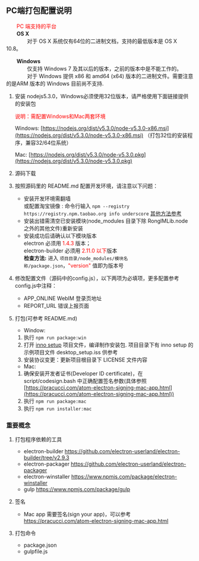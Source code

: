 ## PC端打包配置说明
　　<font color="red">PC 端支持的平台</font>          
　　**OS X**        
　　　　对于 OS X 系统仅有64位的二进制文档，支持的最低版本是 OS X 10.8。

　　**Windows**        
　　　　仅支持 Windows 7 及其以后的版本，之前的版本中是不能工作的。        
　　　　对于 Windows 提供 x86 和 amd64 (x64) 版本的二进制文件。需要注意的是ARM 版本的 Windows 目前尚不支持.

1. 安装 nodejs5.3.0，Windows必须使用32位版本，请严格使用下面链接提供的安装包

   <font color="red">说明：需配置Windows和Mac两套环境</font><br>

   Windows: [https://nodejs.org/dist/v5.3.0/node-v5.3.0-x86.msi](https://nodejs.org/dist/v5.3.0/node-v5.3.0-x86.msi) （打包32位的安装程序，兼容32/64位系统）
   
   Mac: [https://nodejs.org/dist/v5.3.0/node-v5.3.0.pkg](https://nodejs.org/dist/v5.3.0/node-v5.3.0.pkg)

2. 源码下载 

3. 按照源码里的 README.md 配置开发环境，请注意以下问题：

    *  安装开发环境需翻墙
        <br>或配置淘宝镜像 : 命令行输入 `npm --registry https://registry.npm.taobao.org info underscore`  [其他方法参考](http://www.cnblogs.com/trying/p/4064518.html)
    *  安装出错需清空已安装模块(node_modules 目录下除 RongIMLib.node 之外的其他文件)重新安装
    *  安装成功后请确认以下模块版本
        <br>electron 必须用 <font color="red">1.4.3</font> 版本； 
        <br>electron-builder 必须用 <font color="red">2.11.0 以下</font>版本 
        <br>**检查方法:**  进入 `项目目录/node_modules/模块名称/package.json`，<font color="red">"version"</font> 值即为版本号

4. 修改配置文件（源码中的config.js），以下两项为必填项，更多配置参考config.js中注释：
    *  APP_ONLINE     WebIM 登录页地址
    *  REPORT_URL     错误上报页面   

5. 打包(可参考 README.md)
    * Window: 
   1.   执行 `npm run package:win`
   2.   打开 [inno setup](http://www.jrsoftware.org/isinfo.php) 项目文件，编译制作安装包. 项目目录下有 inno setup 的示例项目文件 desktop_setup.iss 供参考
   3.   安装协议变更：更新项目根目录下 LICENSE 文件内容
    * Mac: 
   1.   确保安装开发者证书(Developer ID certificate)，在 script/codesign.bash 中正确配置签名参数(具体参照 [https://pracucci.com/atom-electron-signing-mac-app.html](https://pracucci.com/atom-electron-signing-mac-app.html))
   2.   执行 `npm run package:mac`
   3.   执行  `npm run installer:mac`


### 重要概念
1. 打包程序依赖的工具
    -    electron-builder    https://github.com/electron-userland/electron-builder/tree/v2.9.3
    -    electron-packager   https://github.com/electron-userland/electron-packager
    -    electron-winstaller https://www.npmjs.com/package/electron-winstaller
    -    gulp                https://www.npmjs.com/package/gulp

2. 签名
    -    Mac app 需要签名(sign your app)，可以参考 https://pracucci.com/atom-electron-signing-mac-app.html
3. 打包命令
    -    package.json
    -    gulpfile.js
